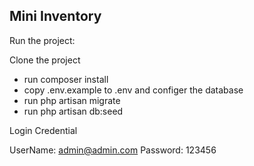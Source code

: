 ## Mini Inventory

Run the project:

Clone the project
- run composer install
- copy .env.example to .env and configer the database
- run php artisan migrate 
- run php artisan db:seed

Login Credential 

UserName: admin@admin.com
Password: 123456
